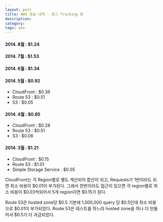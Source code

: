 ```yaml
---
layout: post
title: AWS 과금 내역 - 로그 Tracking 용
description: 
category: 
tags: aws
---
```


#### 2014. 8월 : $1.24

#### 2014. 7월 : $1.53

#### 2014. 6월 : $1.34

#### 2014. 5월 : $0.92

- CloudFront : $0.36
- Route 53 : $0.51
- S3 : $0.05

#### 2014. 4월 : $0.85

- CloudFront : $0.28
- Route 53 : $0.51
- S3 : $0.06

#### 2014. 3월 : $1.21

- CloudFront : $0.15
- Route 53 : $1.01
- Simple Storage Service : $0.05 

CloudFront는 각 Region별로 별도 계산되어 합산이 되고, Requests가 1번이라도 되면 최소 비용이 $0.01이
부가된다. 그래서 한번이라도 접근이 있으면 각 region별로 최소 비용이 $0.03씩되어서 5개 region이면
$0.15가 된다.

Route 53은 hosted zone당 $0.5 기본에 1,000,000 query 당 $0.5인데 최소 비용으로 $0.01이 부가되었다.
Route 53은 테스트를 하느라 hosted zone을 하나 더 만들어서 $0.5가 더 과금되었다.

